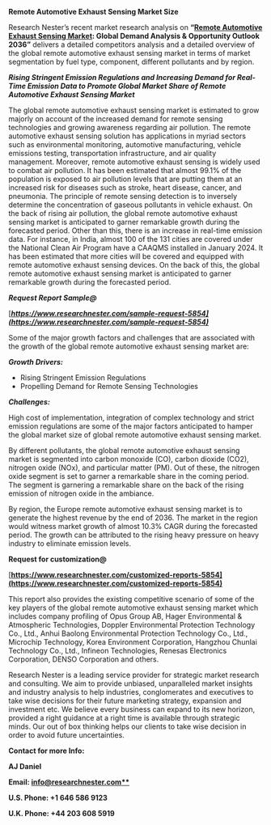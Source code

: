 ﻿**Remote Automotive Exhaust Sensing Market Size** 

Research Nester’s recent market research analysis on **“[Remote Automotive Exhaust Sensing Market](https://www.researchnester.com/reports/remote-automotive-exhaust-sensing-market/5854): Global Demand Analysis & Opportunity Outlook 2036”** delivers a detailed competitors analysis and a detailed overview of the global remote automotive exhaust sensing market in terms of market segmentation by fuel type, component, different pollutants and by region. 

***Rising Stringent Emission Regulations and Increasing Demand for Real-Time Emission Data to Promote Global Market Share of Remote Automotive Exhaust Sensing Market***

The global remote automotive exhaust sensing market is estimated to grow majorly on account of the increased demand for remote sensing technologies and growing awareness regarding air pollution. The remote automotive exhaust sensing solution has applications in myriad sectors such as environmental monitoring, automotive manufacturing, vehicle emissions testing, transportation infrastructure, and air quality management. Moreover, remote automotive exhaust sensing is widely used to combat air pollution. It has been estimated that almost 99.1% of the population is exposed to air pollution levels that are putting them at an increased risk for diseases such as stroke, heart disease, cancer, and pneumonia. The principle of remote sensing detection is to inversely determine the concentration of gaseous pollutants in vehicle exhaust. On the back of rising air pollution, the global remote automotive exhaust sensing market is anticipated to garner remarkable growth during the forecasted period. Other than this, there is an increase in real-time emission data. For instance, in India, almost 100 of the 131 cities are covered under the National Clean Air Program have a CAAQMS installed in January 2024. It has been estimated that more cities will be covered and equipped with remote automotive exhaust sensing devices. On the back of this, the global remote automotive exhaust sensing market is anticipated to garner remarkable growth during the forecasted period. 

***Request Report Sample@***

[***https://www.researchnester.com/sample-request-5854](https://www.researchnester.com/sample-request-5854)*** 

Some of the major growth factors and challenges that are associated with the growth of the global remote automotive exhaust sensing market are:

***Growth Drivers:***

- Rising Stringent Emission Regulations 
- Propelling Demand for Remote Sensing Technologies 

***Challenges:***

High cost of implementation, integration of complex technology and strict emission regulations are some of the major factors anticipated to hamper the global market size of global remote automotive exhaust sensing market. 

By different pollutants, the global remote automotive exhaust sensing market is segmented into carbon monoxide (CO), carbon dioxide (CO2), nitrogen oxide (NOx), and particular matter (PM). Out of these, the nitrogen oxide segment is set to garner a remarkable share in the coming period. The segment is garnering a remarkable share on the back of the rising emission of nitrogen oxide in the ambiance. 

By region, the Europe remote automotive exhaust sensing market is to generate the highest revenue by the end of 2036. The market in the region would witness market growth of almost 10.3% CAGR during the forecasted period. The growth can be attributed to the rising heavy pressure on heavy industry to eliminate emission levels.  

**Request for customization@** 

[**https://www.researchnester.com/customized-reports-5854](https://www.researchnester.com/customized-reports-5854)** 

This report also provides the existing competitive scenario of some of the key players of the global remote automotive exhaust sensing market which includes company profiling of Opus Group AB, Hager Environmental & Atmospheric Technologies, Doppler Environmental Protection Technology Co., Ltd., Anhui Baolong Environmental Protection Technology Co., Ltd., Microchip Technology, Korea Environment Corporation, Hangzhou Chunlai Technology Co., Ltd., Infineon Technologies, Renesas Electronics Corporation, DENSO Corporation and others.      

Research Nester is a leading service provider for strategic market research and consulting. We aim to provide unbiased, unparalleled market insights and industry analysis to help industries, conglomerates and executives to take wise decisions for their future marketing strategy, expansion and investment etc. We believe every business can expand to its new horizon, provided a right guidance at a right time is available through strategic minds. Our out of box thinking helps our clients to take wise decision in order to avoid future uncertainties.

**Contact for more Info:**

**AJ Daniel**

**Email: [info@researchnester.com**](mailto:info@researchnester.com)**

**U.S. Phone: +1 646 586 9123** 

**U.K. Phone: +44 203 608 5919**

